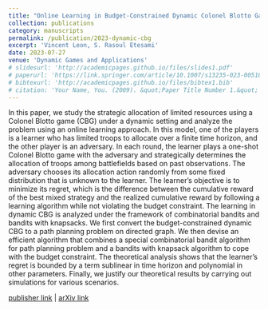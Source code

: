 ```yaml
---
title: "Online Learning in Budget-Constrained Dynamic Colonel Blotto Games"
collection: publications
category: manuscripts
permalink: /publication/2023-dynamic-cbg
excerpt: 'Vincent Leon, S. Rasoul Etesami'
date: 2023-07-27
venue: 'Dynamic Games and Applications'
# slidesurl: 'http://academicpages.github.io/files/slides1.pdf'
# paperurl: 'https://link.springer.com/article/10.1007/s13235-023-00518-7'
# bibtexurl: 'http://academicpages.github.io/files/bibtex1.bib'
# citation: 'Your Name, You. (2009). &quot;Paper Title Number 1.&quot; <i>Journal 1</i>. 1(1).'
---
```

In this paper, we study the strategic allocation of limited resources using a Colonel Blotto game (CBG) under a dynamic setting and analyze the problem using an online learning approach. In this model, one of the players is a learner who has limited troops to allocate over a finite time horizon, and the other player is an adversary. In each round, the learner plays a one-shot Colonel Blotto game with the adversary and strategically determines the allocation of troops among battlefields based on past observations. The adversary chooses its allocation action randomly from some fixed distribution that is unknown to the learner. The learner’s objective is to minimize its regret, which is the difference between the cumulative reward of the best mixed strategy and the realized cumulative reward by following a learning algorithm while not violating the budget constraint. The learning in dynamic CBG is analyzed under the framework of combinatorial bandits and bandits with knapsacks. We first convert the budget-constrained dynamic CBG to a path planning problem on directed graph. We then devise an efficient algorithm that combines a special combinatorial bandit algorithm for path planning problem and a bandits with knapsack algorithm to cope with the budget constraint. The theoretical analysis shows that the learner’s regret is bounded by a term sublinear in time horizon and polynomial in other parameters. Finally, we justify our theoretical results by carrying out simulations for various scenarios.

[publisher link](https://doi.org/10.1007/s13235-023-00518-7) | [arXiv link](https://arxiv.org/abs/2103.12833)
